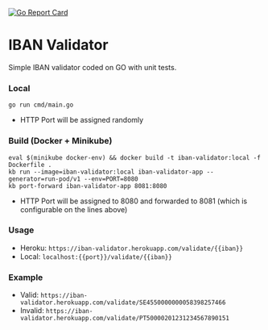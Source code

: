 [![Go Report Card](https://goreportcard.com/badge/pmorelli92/iban-validator)](https://goreportcard.com/report/pmorelli92/iban-validator)

# IBAN Validator

Simple IBAN validator coded on GO with unit tests.

### Local

`go run cmd/main.go`
- HTTP Port will be assigned randomly

### Build (Docker + Minikube)

```
eval $(minikube docker-env) && docker build -t iban-validator:local -f Dockerfile .
kb run --image=iban-validator:local iban-validator-app --generator=run-pod/v1 --env=PORT=8080
kb port-forward iban-validator-app 8081:8080
```
- HTTP Port will be assigned to 8080 and forwarded to 8081 (which is configurable on the lines above)

### Usage

- Heroku: `https://iban-validator.herokuapp.com/validate/{{iban}}`
- Local: `localhost:{{port}}/validate/{{iban}}`

### Example

- Valid: `https://iban-validator.herokuapp.com/validate/SE4550000000058398257466`
- Invalid: `https://iban-validator.herokuapp.com/validate/PT50000201231234567890151`